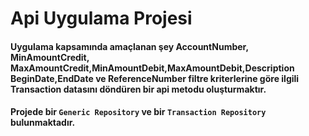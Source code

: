 # Api Uygulama Projesi

#### Uygulama kapsamında amaçlanan şey AccountNumber, MinAmountCredit, MaxAmountCredit,MinAmountDebit,MaxAmountDebit,Description BeginDate,EndDate ve ReferenceNumber filtre kriterlerine göre ilgili Transaction datasını döndüren bir api metodu oluşturmaktır.
#### Projede bir `Generic Repository` ve bir `Transaction Repository` bulunmaktadır. 
